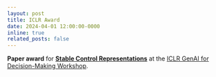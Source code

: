 ```yaml
---
layout: post
title: ICLR Award
date: 2024-04-01 12:00:00-0000
inline: true
related_posts: false
---
```


**Paper award** for **<a href="https://timrudner.com/scr" target="_blank">Stable Control Representations</a>** at the <a href="https://sites.google.com/view/genai4dm-iclr2024" target="_blank">ICLR GenAI for Decision-Making Workshop</a>.

